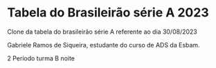 # Tabela do Brasileirão série A 2023
 Clone da tabela do brasileirão série A referente ao dia 30/08/2023
 
 Gabriele Ramos de Siqueira, estudante do curso de ADS da Esbam.
 
 2 Período turma B noite
